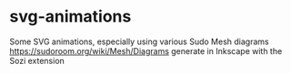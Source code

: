 svg-animations
==============

Some SVG animations, especially using various Sudo Mesh diagrams https://sudoroom.org/wiki/Mesh/Diagrams generate in Inkscape with the Sozi extension
